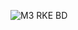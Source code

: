 
![M3 RKE BD](https://user-images.githubusercontent.com/85921878/157885767-734174cf-f231-432d-87d3-0a78933200d5.jpeg)
